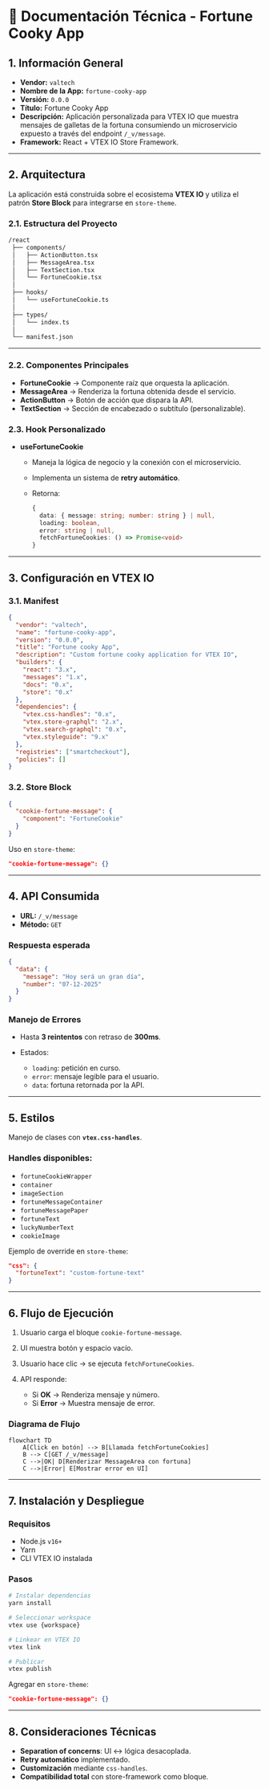 

# 📘 Documentación Técnica - Fortune Cooky App

## 1. Información General

- **Vendor:** `valtech`  
- **Nombre de la App:** `fortune-cooky-app`  
- **Versión:** `0.0.0`  
- **Título:** Fortune Cooky App  
- **Descripción:** Aplicación personalizada para VTEX IO que muestra mensajes de galletas de la fortuna consumiendo un microservicio expuesto a través del endpoint `/_v/message`.  
- **Framework:** React + VTEX IO Store Framework.  

---

## 2. Arquitectura

La aplicación está construida sobre el ecosistema **VTEX IO** y utiliza el patrón **Store Block** para integrarse en `store-theme`.  

### 2.1. Estructura del Proyecto

```bash
/react
 ├── components/
 │   ├── ActionButton.tsx
 │   ├── MessageArea.tsx
 │   ├── TextSection.tsx
 │   └── FortuneCookie.tsx
 │
 ├── hooks/
 │   └── useFortuneCookie.ts
 │
 ├── types/
 │   └── index.ts
 │
 └── manifest.json
````

---

### 2.2. Componentes Principales

* **FortuneCookie** → Componente raíz que orquesta la aplicación.
* **MessageArea** → Renderiza la fortuna obtenida desde el servicio.
* **ActionButton** → Botón de acción que dispara la API.
* **TextSection** → Sección de encabezado o subtítulo (personalizable).

### 2.3. Hook Personalizado

* **useFortuneCookie**

  * Maneja la lógica de negocio y la conexión con el microservicio.
  * Implementa un sistema de **retry automático**.
  * Retorna:

    ```ts
    {
      data: { message: string; number: string } | null,
      loading: boolean,
      error: string | null,
      fetchFortuneCookies: () => Promise<void>
    }
    ```

---

## 3. Configuración en VTEX IO

### 3.1. Manifest

```json
{
  "vendor": "valtech",
  "name": "fortune-cooky-app",
  "version": "0.0.0",
  "title": "Fortune cooky App",
  "description": "Custom fortune cooky application for VTEX IO",
  "builders": {
    "react": "3.x",
    "messages": "1.x",
    "docs": "0.x",
    "store": "0.x"
  },
  "dependencies": {
    "vtex.css-handles": "0.x",
    "vtex.store-graphql": "2.x",
    "vtex.search-graphql": "0.x",
    "vtex.styleguide": "9.x"
  },
  "registries": ["smartcheckout"],
  "policies": []
}
```

### 3.2. Store Block

```json
{
  "cookie-fortune-message": {
    "component": "FortuneCookie"
  }
}
```

Uso en `store-theme`:

```json
"cookie-fortune-message": {}
```

---

## 4. API Consumida

* **URL:** `/_v/message`
* **Método:** `GET`

### Respuesta esperada

```json
{
  "data": {
    "message": "Hoy será un gran día",
    "number": "07-12-2025"
  }
}
```

### Manejo de Errores

* Hasta **3 reintentos** con retraso de **300ms**.
* Estados:

  * `loading`: petición en curso.
  * `error`: mensaje legible para el usuario.
  * `data`: fortuna retornada por la API.

---

## 5. Estilos

Manejo de clases con **`vtex.css-handles`**.

### Handles disponibles:

* `fortuneCookieWrapper`
* `container`
* `imageSection`
* `fortuneMessageContainer`
* `fortuneMessagePaper`
* `fortuneText`
* `luckyNumberText`
* `cookieImage`

Ejemplo de override en `store-theme`:

```json
"css": {
  "fortuneText": "custom-fortune-text"
}
```

---

## 6. Flujo de Ejecución

1. Usuario carga el bloque `cookie-fortune-message`.
2. UI muestra botón y espacio vacío.
3. Usuario hace clic → se ejecuta `fetchFortuneCookies`.
4. API responde:

   * Si **OK** → Renderiza mensaje y número.
   * Si **Error** → Muestra mensaje de error.

### Diagrama de Flujo

```mermaid
flowchart TD
    A[Click en botón] --> B[Llamada fetchFortuneCookies]
    B --> C[GET /_v/message]
    C -->|OK| D[Renderizar MessageArea con fortuna]
    C -->|Error| E[Mostrar error en UI]
```

---

## 7. Instalación y Despliegue

### Requisitos

* Node.js `v16+`
* Yarn
* CLI VTEX IO instalada

### Pasos

```bash
# Instalar dependencias
yarn install

# Seleccionar workspace
vtex use {workspace}

# Linkear en VTEX IO
vtex link

# Publicar
vtex publish
```

Agregar en `store-theme`:

```json
"cookie-fortune-message": {}
```

---

## 8. Consideraciones Técnicas

* **Separation of concerns**: UI ↔ lógica desacoplada.
* **Retry automático** implementado.
* **Customización** mediante `css-handles`.
* **Compatibilidad total** con store-framework como bloque.


